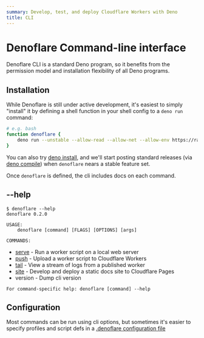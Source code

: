 ```yaml
---
summary: Develop, test, and deploy Cloudflare Workers with Deno
title: CLI
---
```


# Denoflare Command-line interface
Denoflare CLI is a standard Deno program, so it benefits from the permission model and installation flexibility of all Deno programs.

## Installation
While Denoflare is still under active development, it's easiest to simply "install" it by defining a shell function in your shell config to a `deno run` command:

```bash
# e.g. bash
function denoflare {
    deno run --unstable --allow-read --allow-net --allow-env https://raw.githubusercontent.com/skymethod/denoflare/v0.2.0/cli/cli.ts "$@"
}
```

You can also try [deno install](https://deno.land/manual@v1.13.2/tools/script_installer), and we'll start posting standard releases (via [deno compile](https://deno.land/manual@v1.13.2/tools/compiler)) when `denoflare` nears a stable feature set.

Once `denoflare` is defined, the cli includes docs on each command.

## --help
```
$ denoflare --help
denoflare 0.2.0

USAGE:
    denoflare [command] [FLAGS] [OPTIONS] [args]

COMMANDS:
```
 - [serve](/cli/serve) - Run a worker script on a local web server
 - [push](/cli/push) - Upload a worker script to Cloudflare Workers
 - [tail](/cli/tail) - View a stream of logs from a published worker
 - [site](/cli/site) - Develop and deploy a static docs site to Cloudflare Pages
 - version - Dump cli version

```
For command-specific help: denoflare [command] --help
```

## Configuration
Most commands can be run using cli options, but sometimes it's easier to specify profiles and script defs in a [.denoflare configuration file](/cli/configuration)
